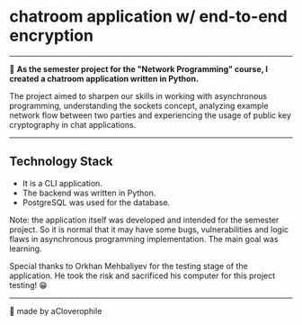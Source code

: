 # chatroom application w/ end-to-end encryption
---

💛 **As the semester project for the "Network Programming" course, I created a chatroom application written in Python.**

The project aimed to sharpen our skills in working with asynchronous programming, understanding the sockets concept, analyzing example network flow between two parties and experiencing the usage of public key cryptography in chat applications.  

---
## Technology Stack
- It is a CLI application.
- The backend was written in Python.
- PostgreSQL was used for the database.

Note: the application itself was developed and intended for the semester project. So it is normal that it may have some bugs, vulnerabilities and logic flaws in asynchronous programming implementation. The main goal was learning. 

Special thanks to Orkhan Mehbaliyev for the testing stage of the application. He took the risk and sacrificed his computer for this project testing! 😁

---

💛 made by aCloverophile

